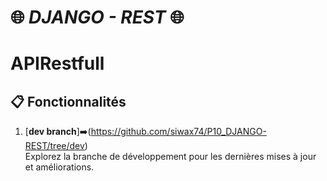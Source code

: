 # 🌐 ***DJANGO - REST*** 🌐
# **APIRestfull**

## 📋 Fonctionnalités

1. [**dev branch**]➡️(https://github.com/siwax74/P10_DJANGO-REST/tree/dev)  
   Explorez la branche de développement pour les dernières mises à jour et améliorations.  
